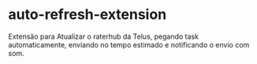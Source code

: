 # auto-refresh-extension
Extensão para Atualizar o raterhub da Telus, pegando task automaticamente, enviando no tempo estimado e notificando o envio com som.
